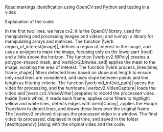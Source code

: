 Road markings identification using OpenCV and Python and testing in a video

Explanation of the code:

In the first two lines, we have cv2: it is the OpenCV library, used for manipulating and processing images and videos; and numpy: a library for manipulating arrays and matrices.
The function |\verb region_of_interest(image)|, defines a region of interest in the image, and uses a polygon to mask the image, focusing only on the lower part (road) and a little above the horizon. The function |\verb cv2.fillPoly| creates a polygon-shaped mask, and \verb|cv2.bitwise_and| applies the mask to the image, isolating the area of ​​interest.
The function |\verb process_lines(lines, frame_shape)| filters detected lines based on slope and length to ensure only road lines are considered, and uses slope between points and line length as filtering criteria.
The function |\verb vid_inf(vid_path)| opens the video for processing, and the hurricane |\verbcv2.VideoCapture| loads the video and |\verb cv2.VideoWriter| prepares to record the processed video.
Inside |\verb while|, it reads each frame, applies color filters to highlight yellow and white lines, detects edges with \verb|Canny|, applies the Hough Transform to detect lines, and draws these lines over the original frame . The |\verbcv2.imshow| displays the processed video in a window.
The final video its processed, displayed in real time, and saved in the folder |\textit{opencv} |along with the original video and the code.
